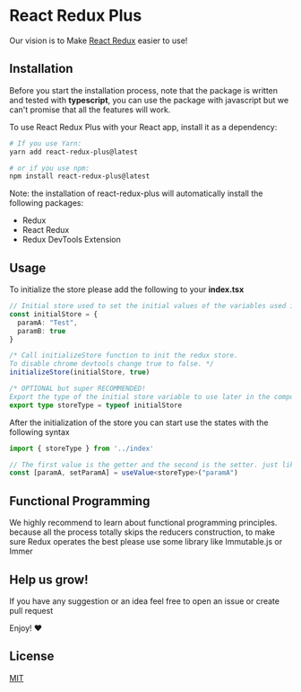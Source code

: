 # React Redux Plus

Our vision is to Make [React Redux](https://github.com/reduxjs/react-redux) easier to use!


## Installation

Before you start the installation process, note that the package is written and tested with **typescript**, you can use the package with javascript but we can't promise that all the features will work.

To use React Redux Plus with your React app, install it as a dependency:

```bash
# If you use Yarn:
yarn add react-redux-plus@latest

# or if you use npm:
npm install react-redux-plus@latest
```

Note: the installation of react-redux-plus will automatically install the following packages:

- Redux
- React Redux
- Redux DevTools Extension

## Usage

To initialize the store please add the following to your **index.tsx**

```typescript
// Initial store used to set the initial values of the variables used in the store
const initialStore = {
  paramA: "Test",
  paramB: true
}

/* Call initializeStore function to init the redux store.
To disable chrome devtools change true to false. */
initializeStore(initialStore, true)

/* OPTIONAL but super RECOMMENDED!
Export the type of the initial store variable to use later in the components */
export type storeType = typeof initialStore
```

After the initialization of the store you can start use the states with the following syntax

```typescript
import { storeType } from '../index'

// The first value is the getter and the second is the setter. just like useState of React
const [paramA, setParamA] = useValue<storeType>("paramA")
```

## Functional Programming

We highly recommend to learn about functional programming principles. because all the process totally skips the reducers construction, to make sure Redux operates the best please use some library like Immutable.js or Immer

## Help us grow!

If you have any suggestion or an idea feel free to open an issue or create pull request

Enjoy! ♥

## License

[MIT](LICENSE)